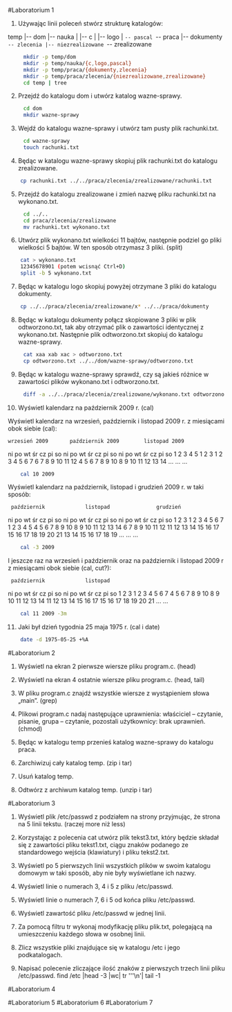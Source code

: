 #Laboratorium 1
1. Używając linii poleceń stwórz strukturę katalogów:

temp
|-- dom
|-- nauka
|   |-- c
|   |-- logo
|   `-- pascal
`-- praca
    |-- dokumenty
    `-- zlecenia
        |-- niezrealizowane
        `-- zrealizowane
```sh
     mkdir -p temp/dom
     mkdir -p temp/nauka/{c,logo,pascal}
     mkdir -p temp/praca/{dokumenty,zlecenia}
     mkdir -p temp/praca/zlecenia/{niezrealizowane,zrealizowane}
     cd temp | tree
```
        

2. Przejdź do katalogu dom i utwórz katalog wazne-sprawy.
```sh
     cd dom
     mkdir wazne-sprawy
```

3. Wejdź do katalogu wazne-sprawy i utwórz tam pusty plik rachunki.txt.
```sh
     cd wazne-sprawy
     touch rachunki.txt
```

4. Będąc w katalogu wazne-sprawy skopiuj plik rachunki.txt do katalogu zrealizowane.
```sh
    cp rachunki.txt ../../praca/zlecenia/zrealizowane/rachunki.txt
```

5. Przejdź do katalogu zrealizowane i zmień nazwę pliku rachunki.txt na wykonano.txt.
```sh
     cd ../..
     cd praca/zlecenia/zrealizowane
     mv rachunki.txt wykonano.txt
```

6. Utwórz plik wykonano.txt wielkości 11 bajtów, następnie podziel go pliki wielkości 5 bajtów. W ten sposób otrzymasz 3 pliki. (split)
```sh
    cat > wykonano.txt 
    12345678901 (potem wcisnąć Ctrl+D)
    split -b 5 wykonano.txt
```

7. Będąc w katalogu logo skopiuj powyżej otrzymane 3 pliki do katalogu dokumenty.
```sh
    cp ../../praca/zlecenia/zrealizowane/x* ../../praca/dokumenty
```

8. Będąc w katalogu dokumenty połącz skopiowane 3 pliki w plik odtworzono.txt, tak aby otrzymać plik o zawartości identycznej z wykonano.txt. Następnie plik odtworzono.txt skopiuj do katalogu wazne-sprawy.
```sh
     cat xaa xab xac > odtworzono.txt
     cp odtworzono.txt ../../dom/wazne-sprawy/odtworzono.txt
```

9. Będąc w katalogu wazne-sprawy sprawdź, czy są jakieś różnice w zawartości plików wykonano.txt i odtworzono.txt.
```sh
     diff -a ../../praca/zlecenia/zrealizowane/wykonano.txt odtworzono.txt
```

10. Wyświetl kalendarz na październik 2009 r. (cal)

Wyświetl kalendarz na wrzesień, październik i listopad 2009 r. z miesiącami obok siebie (cal):

    wrzesień 2009       październik 2009        listopad 2009
ni po wt śr cz pi so  ni po wt śr cz pi so  ni po wt śr cz pi so
       1  2  3  4  5               1  2  3   1  2  3  4  5  6  7
 6  7  8  9 10 11 12   4  5  6  7  8  9 10   8  9 10 11 12 13 14
...                   ...                   ...

```sh
    cal 10 2009
```

Wyświetl kalendarz na październik, listopad i grudzień 2009 r. w taki sposób:

     październik             listopad               grudzień
ni po wt śr cz pi so   ni po wt śr cz pi so   ni po wt śr cz pi so
             1  2  3    1  2  3  4  5  6  7          1  2  3  4  5
 4  5  6  7  8  9 10    8  9 10 11 12 13 14    6  7  8  9 10 11 12
11 12 13 14 15 16 17   15 16 17 18 19 20 21   13 14 15 16 17 18 19
...                    ...                    ...

```sh
    cal -3 2009
```

I jeszcze raz na wrzesień i październik oraz na październik i listopad 2009 r z miesiącami obok siebie (cal, cut?):

     październik             listopad
ni po wt śr cz pi so   ni po wt śr cz pi so
             1  2  3    1  2  3  4  5  6  7
 4  5  6  7  8  9 10    8  9 10 11 12 13 14
11 12 13 14 15 16 17   15 16 17 18 19 20 21
...                    ...

```sh
    cal 11 2009 -3m
```

11. Jaki był dzień tygodnia 25 maja 1975 r. (cal i date)

```sh
    date -d 1975-05-25 +%A
```



#Laboratorium 2



1. Wyświetl na ekran 2 pierwsze wiersze pliku program.c. (head)

2. Wyświetl na ekran 4 ostatnie wiersze pliku program.c. (head, tail)

3. W pliku program.c znajdź wszystkie wiersze z wystąpieniem słowa „main”. (grep)

4. Plikowi program.c nadaj następujące uprawnienia: właściciel – czytanie, pisanie, grupa – czytanie, pozostali użytkownicy: brak uprawnień. (chmod)

5. Będąc w katalogu temp przenieś katalog wazne-sprawy do katalogu praca.

6. Zarchiwizuj cały katalog temp. (zip i tar)

7. Usuń katalog temp.

8. Odtwórz z archiwum katalog temp. (unzip i tar)



#Laboratorium 3


1. Wyświetl plik /etc/passwd z podziałem na strony przyjmując, że strona na 5 linii tekstu. (raczej more niż less)

2. Korzystając z polecenia cat utwórz plik tekst3.txt, który będzie składał się z zawartości pliku tekst1.txt, ciągu znaków podanego ze standardowego wejścia (klawiatury) i pliku tekst2.txt.

3. Wyświetl po 5 pierwszych linii wszystkich plików w swoim katalogu domowym w taki sposób, aby nie były wyświetlane ich nazwy.

4. Wyświetl linie o numerach 3, 4 i 5 z pliku /etc/passwd.

5. Wyświetl linie o numerach 7, 6 i 5 od końca pliku /etc/passwd.

6. Wyświetl zawartość pliku /etc/passwd w jednej linii.

7. Za pomocą filtru tr wykonaj modyfikację pliku plik.txt, polegającą na umieszczeniu każdego słowa w osobnej linii.

8. Zlicz wszystkie pliki znajdujące się w katalogu /etc i jego podkatalogach.

9. Napisać polecenie zliczające ilość znaków z pierwszych trzech linii pliku /etc/passwd.
find /etc |head -3 |wc| tr '''\n'| tail -1



#Laboratorium 4



#Laboratorium 5
#Laboratorium 6 
#Laboratorium 7